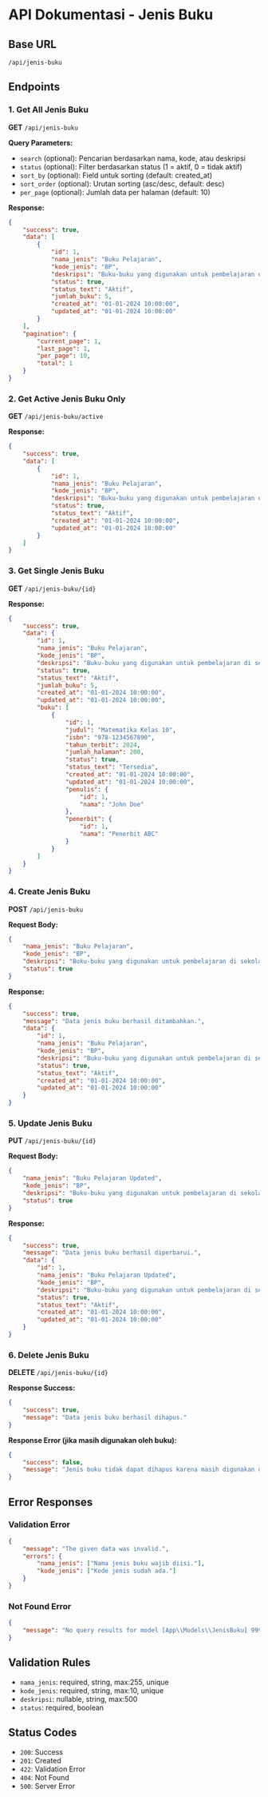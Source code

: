 # API Dokumentasi - Jenis Buku

## Base URL

```
/api/jenis-buku
```

## Endpoints

### 1. Get All Jenis Buku

**GET** `/api/jenis-buku`

**Query Parameters:**

-   `search` (optional): Pencarian berdasarkan nama, kode, atau deskripsi
-   `status` (optional): Filter berdasarkan status (1 = aktif, 0 = tidak aktif)
-   `sort_by` (optional): Field untuk sorting (default: created_at)
-   `sort_order` (optional): Urutan sorting (asc/desc, default: desc)
-   `per_page` (optional): Jumlah data per halaman (default: 10)

**Response:**

```json
{
    "success": true,
    "data": [
        {
            "id": 1,
            "nama_jenis": "Buku Pelajaran",
            "kode_jenis": "BP",
            "deskripsi": "Buku-buku yang digunakan untuk pembelajaran di sekolah",
            "status": true,
            "status_text": "Aktif",
            "jumlah_buku": 5,
            "created_at": "01-01-2024 10:00:00",
            "updated_at": "01-01-2024 10:00:00"
        }
    ],
    "pagination": {
        "current_page": 1,
        "last_page": 1,
        "per_page": 10,
        "total": 1
    }
}
```

### 2. Get Active Jenis Buku Only

**GET** `/api/jenis-buku/active`

**Response:**

```json
{
    "success": true,
    "data": [
        {
            "id": 1,
            "nama_jenis": "Buku Pelajaran",
            "kode_jenis": "BP",
            "deskripsi": "Buku-buku yang digunakan untuk pembelajaran di sekolah",
            "status": true,
            "status_text": "Aktif",
            "created_at": "01-01-2024 10:00:00",
            "updated_at": "01-01-2024 10:00:00"
        }
    ]
}
```

### 3. Get Single Jenis Buku

**GET** `/api/jenis-buku/{id}`

**Response:**

```json
{
    "success": true,
    "data": {
        "id": 1,
        "nama_jenis": "Buku Pelajaran",
        "kode_jenis": "BP",
        "deskripsi": "Buku-buku yang digunakan untuk pembelajaran di sekolah",
        "status": true,
        "status_text": "Aktif",
        "jumlah_buku": 5,
        "created_at": "01-01-2024 10:00:00",
        "updated_at": "01-01-2024 10:00:00",
        "buku": [
            {
                "id": 1,
                "judul": "Matematika Kelas 10",
                "isbn": "978-1234567890",
                "tahun_terbit": 2024,
                "jumlah_halaman": 200,
                "status": true,
                "status_text": "Tersedia",
                "created_at": "01-01-2024 10:00:00",
                "updated_at": "01-01-2024 10:00:00",
                "penulis": {
                    "id": 1,
                    "nama": "John Doe"
                },
                "penerbit": {
                    "id": 1,
                    "nama": "Penerbit ABC"
                }
            }
        ]
    }
}
```

### 4. Create Jenis Buku

**POST** `/api/jenis-buku`

**Request Body:**

```json
{
    "nama_jenis": "Buku Pelajaran",
    "kode_jenis": "BP",
    "deskripsi": "Buku-buku yang digunakan untuk pembelajaran di sekolah",
    "status": true
}
```

**Response:**

```json
{
    "success": true,
    "message": "Data jenis buku berhasil ditambahkan.",
    "data": {
        "id": 1,
        "nama_jenis": "Buku Pelajaran",
        "kode_jenis": "BP",
        "deskripsi": "Buku-buku yang digunakan untuk pembelajaran di sekolah",
        "status": true,
        "status_text": "Aktif",
        "created_at": "01-01-2024 10:00:00",
        "updated_at": "01-01-2024 10:00:00"
    }
}
```

### 5. Update Jenis Buku

**PUT** `/api/jenis-buku/{id}`

**Request Body:**

```json
{
    "nama_jenis": "Buku Pelajaran Updated",
    "kode_jenis": "BP",
    "deskripsi": "Buku-buku yang digunakan untuk pembelajaran di sekolah (updated)",
    "status": true
}
```

**Response:**

```json
{
    "success": true,
    "message": "Data jenis buku berhasil diperbarui.",
    "data": {
        "id": 1,
        "nama_jenis": "Buku Pelajaran Updated",
        "kode_jenis": "BP",
        "deskripsi": "Buku-buku yang digunakan untuk pembelajaran di sekolah (updated)",
        "status": true,
        "status_text": "Aktif",
        "created_at": "01-01-2024 10:00:00",
        "updated_at": "01-01-2024 10:00:00"
    }
}
```

### 6. Delete Jenis Buku

**DELETE** `/api/jenis-buku/{id}`

**Response Success:**

```json
{
    "success": true,
    "message": "Data jenis buku berhasil dihapus."
}
```

**Response Error (jika masih digunakan oleh buku):**

```json
{
    "success": false,
    "message": "Jenis buku tidak dapat dihapus karena masih digunakan oleh 5 buku."
}
```

## Error Responses

### Validation Error

```json
{
    "message": "The given data was invalid.",
    "errors": {
        "nama_jenis": ["Nama jenis buku wajib diisi."],
        "kode_jenis": ["Kode jenis sudah ada."]
    }
}
```

### Not Found Error

```json
{
    "message": "No query results for model [App\\Models\\JenisBuku] 999"
}
```

## Validation Rules

-   `nama_jenis`: required, string, max:255, unique
-   `kode_jenis`: required, string, max:10, unique
-   `deskripsi`: nullable, string, max:500
-   `status`: required, boolean

## Status Codes

-   `200`: Success
-   `201`: Created
-   `422`: Validation Error
-   `404`: Not Found
-   `500`: Server Error
